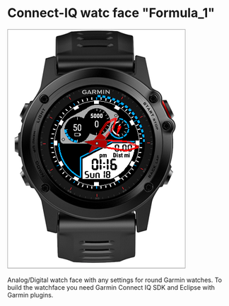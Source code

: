 # Connect-IQ watc face "Formula_1"
<a href="https://github.com/OliverHannover/Formula_1/blob/dev/screenshots/watch.PNG" target="_blank"><img src="https://github.com/OliverHannover/Formula_1/raw/dev/screenshots/watch.PNG" alt="0" style="max-width:100%;"></a>

Analog/Digital watch face with any settings for round Garmin watches.
To build the watchface you need Garmin Connect IQ SDK and Eclipse with Garmin plugins.

